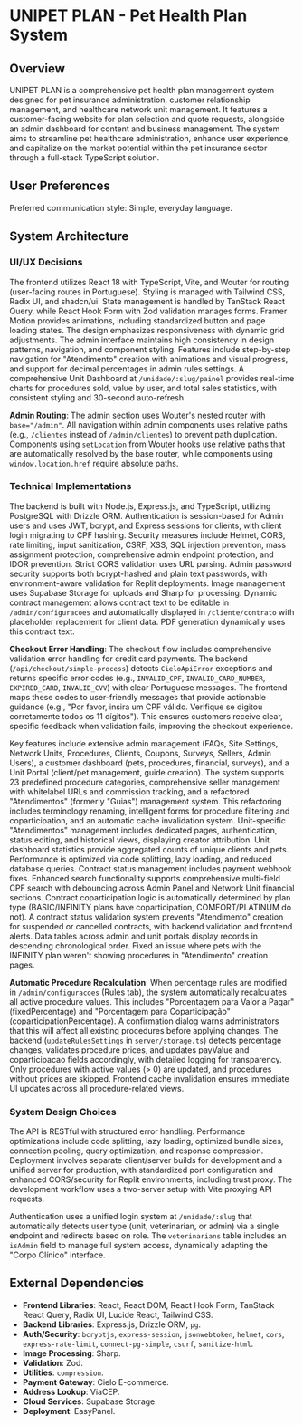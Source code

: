 # UNIPET PLAN - Pet Health Plan System

## Overview
UNIPET PLAN is a comprehensive pet health plan management system designed for pet insurance administration, customer relationship management, and healthcare network unit management. It features a customer-facing website for plan selection and quote requests, alongside an admin dashboard for content and business management. The system aims to streamline pet healthcare administration, enhance user experience, and capitalize on the market potential within the pet insurance sector through a full-stack TypeScript solution.

## User Preferences
Preferred communication style: Simple, everyday language.

## System Architecture

### UI/UX Decisions
The frontend utilizes React 18 with TypeScript, Vite, and Wouter for routing (user-facing routes in Portuguese). Styling is managed with Tailwind CSS, Radix UI, and shadcn/ui. State management is handled by TanStack React Query, while React Hook Form with Zod validation manages forms. Framer Motion provides animations, including standardized button and page loading states. The design emphasizes responsiveness with dynamic grid adjustments. The admin interface maintains high consistency in design patterns, navigation, and component styling. Features include step-by-step navigation for "Atendimento" creation with animations and visual progress, and support for decimal percentages in admin rules settings. A comprehensive Unit Dashboard at `/unidade/:slug/painel` provides real-time charts for procedures sold, value by user, and total sales statistics, with consistent styling and 30-second auto-refresh.

**Admin Routing**: The admin section uses Wouter's nested router with `base="/admin"`. All navigation within admin components uses relative paths (e.g., `/clientes` instead of `/admin/clientes`) to prevent path duplication. Components using `setLocation` from Wouter hooks use relative paths that are automatically resolved by the base router, while components using `window.location.href` require absolute paths.

### Technical Implementations
The backend is built with Node.js, Express.js, and TypeScript, utilizing PostgreSQL with Drizzle ORM. Authentication is session-based for Admin users and uses JWT, bcrypt, and Express sessions for clients, with client login migrating to CPF hashing. Security measures include Helmet, CORS, rate limiting, input sanitization, CSRF, XSS, SQL injection prevention, mass assignment protection, comprehensive admin endpoint protection, and IDOR prevention. Strict CORS validation uses URL parsing. Admin password security supports both bcrypt-hashed and plain text passwords, with environment-aware validation for Replit deployments. Image management uses Supabase Storage for uploads and Sharp for processing. Dynamic contract management allows contract text to be editable in `/admin/configuracoes` and automatically displayed in `/cliente/contrato` with placeholder replacement for client data. PDF generation dynamically uses this contract text.

**Checkout Error Handling**: The checkout flow includes comprehensive validation error handling for credit card payments. The backend (`/api/checkout/simple-process`) detects `CieloApiError` exceptions and returns specific error codes (e.g., `INVALID_CPF`, `INVALID_CARD_NUMBER`, `EXPIRED_CARD`, `INVALID_CVV`) with clear Portuguese messages. The frontend maps these codes to user-friendly messages that provide actionable guidance (e.g., "Por favor, insira um CPF válido. Verifique se digitou corretamente todos os 11 dígitos"). This ensures customers receive clear, specific feedback when validation fails, improving the checkout experience.

Key features include extensive admin management (FAQs, Site Settings, Network Units, Procedures, Clients, Coupons, Surveys, Sellers, Admin Users), a customer dashboard (pets, procedures, financial, surveys), and a Unit Portal (client/pet management, guide creation). The system supports 23 predefined procedure categories, comprehensive seller management with whitelabel URLs and commission tracking, and a refactored "Atendimentos" (formerly "Guias") management system. This refactoring includes terminology renaming, intelligent forms for procedure filtering and coparticipation, and an automatic cache invalidation system. Unit-specific "Atendimentos" management includes dedicated pages, authentication, status editing, and historical views, displaying creator attribution. Unit dashboard statistics provide aggregated counts of unique clients and pets. Performance is optimized via code splitting, lazy loading, and reduced database queries. Contract status management includes payment webhook fixes. Enhanced search functionality supports comprehensive multi-field CPF search with debouncing across Admin Panel and Network Unit financial sections. Contract coparticipation logic is automatically determined by plan type (BASIC/INFINITY plans have coparticipation, COMFORT/PLATINUM do not). A contract status validation system prevents "Atendimento" creation for suspended or cancelled contracts, with backend validation and frontend alerts. Data tables across admin and unit portals display records in descending chronological order. Fixed an issue where pets with the INFINITY plan weren't showing procedures in "Atendimento" creation pages.

**Automatic Procedure Recalculation**: When percentage rules are modified in `/admin/configuracoes` (Rules tab), the system automatically recalculates all active procedure values. This includes "Porcentagem para Valor a Pagar" (fixedPercentage) and "Porcentagem para Coparticipação" (coparticipationPercentage). A confirmation dialog warns administrators that this will affect all existing procedures before applying changes. The backend (`updateRulesSettings` in `server/storage.ts`) detects percentage changes, validates procedure prices, and updates payValue and coparticipacao fields accordingly, with detailed logging for transparency. Only procedures with active values (> 0) are updated, and procedures without prices are skipped. Frontend cache invalidation ensures immediate UI updates across all procedure-related views.

### System Design Choices
The API is RESTful with structured error handling. Performance optimizations include code splitting, lazy loading, optimized bundle sizes, connection pooling, query optimization, and response compression. Deployment involves separate client/server builds for development and a unified server for production, with standardized port configuration and enhanced CORS/security for Replit environments, including trust proxy. The development workflow uses a two-server setup with Vite proxying API requests.

Authentication uses a unified login system at `/unidade/:slug` that automatically detects user type (unit, veterinarian, or admin) via a single endpoint and redirects based on role. The `veterinarians` table includes an `isAdmin` field to manage full system access, dynamically adapting the "Corpo Clínico" interface.

## External Dependencies

-   **Frontend Libraries**: React, React DOM, React Hook Form, TanStack React Query, Radix UI, Lucide React, Tailwind CSS.
-   **Backend Libraries**: Express.js, Drizzle ORM, `pg`.
-   **Auth/Security**: `bcryptjs`, `express-session`, `jsonwebtoken`, `helmet`, `cors`, `express-rate-limit`, `connect-pg-simple`, `csurf`, `sanitize-html`.
-   **Image Processing**: Sharp.
-   **Validation**: Zod.
-   **Utilities**: `compression`.
-   **Payment Gateway**: Cielo E-commerce.
-   **Address Lookup**: ViaCEP.
-   **Cloud Services**: Supabase Storage.
-   **Deployment**: EasyPanel.